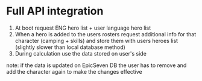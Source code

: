 # Full API integration

1. At boot request ENG hero list + user language hero list
2. When a hero is added to the users rosters request additional info for that character (camping + skills) and store them with users heroes list (slightly slower than local database method)
3. During calculation use the data stored on user's side

note: if the data is updated on EpicSeven DB the user has to remove and add the character again to make the changes effective

